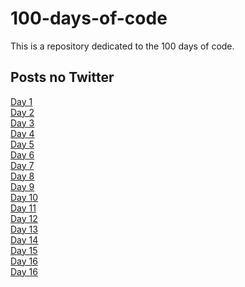 # 100-days-of-code
This is a repository dedicated to the 100 days of code.
<br>
<h2>Posts no Twitter </h2>
<a href="https://twitter.com/tavaresfellipe1/status/1246275671493615616" target="_blank">Day 1</a>
<br>
<a href="https://twitter.com/tavaresfellipe1/status/1246630494621634561" target="_blank">Day 2</a>
<br>
<a href="https://twitter.com/tavaresfellipe1/status/1246990036832260096" target="_blank">Day 3</a>
<br>
<a href="https://twitter.com/tavaresfellipe1/status/1247351076929581056" target="_blank">Day 4</a>
<br>
<a href="https://twitter.com/tavaresfellipe1/status/1247717969834147841" target="_blank">Day 5</a>
<br>
<a href="https://twitter.com/tavaresfellipe1/status/1248077573764022274" target="_blank">Day 6</a>
<br>
<a href="https://twitter.com/tavaresfellipe1/status/1248441635995881472" target="_blank">Day 7</a>
<br>
<a href="https://twitter.com/tavaresfellipe1/status/1248804592961441793" target="_blank">Day 8</a>
<br>
<a href="https://twitter.com/tavaresfellipe1/status/1249161724495892480" target="_blank">Day 9</a>
<br>
<a href="https://twitter.com/tavaresfellipe1/status/1250246563894566913" target="_blank">Day 10</a>
<br>
<a href="https://twitter.com/tavaresfellipe1/status/1250616524295077889" target="_blank">Day 11</a>
<br>
<a href="https://twitter.com/tavaresfellipe1/status/1250976104829116416" target="_blank">Day 12</a>
<br>
<a href="https://twitter.com/tavaresfellipe1/status/1251337901159387136" target="_blank">Day 13</a>
<br>
<a href="https://twitter.com/tavaresfellipe1/status/1251700769591615489" target="_blank">Day 14</a>
<br>
<a href="https://twitter.com/tavaresfellipe1/status/1252065605877936130" target="_blank">Day 15</a>
<br>
<a href="https://twitter.com/tavaresfellipe1/status/1252419989220421633" target="_blank">Day 16</a>
<br>
<a href="https://twitter.com/tavaresfellipe1/status/1253153728200351746" target="_blank">Day 16</a>

